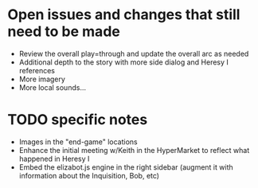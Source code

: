 # Open issues and changes that still need to be made

- Review the overall play=through and update the overall arc as needed
- Additional depth to the story with more side dialog and Heresy I references
- More imagery
- More local sounds...


# TODO specific notes
- Images in the "end-game" locations
- Enhance the initial meeting w/Keith in the HyperMarket to reflect what happened in Heresy I
- Embed the elizabot.js engine in the right sidebar (augment it with information about the Inquisition, Bob, etc)

